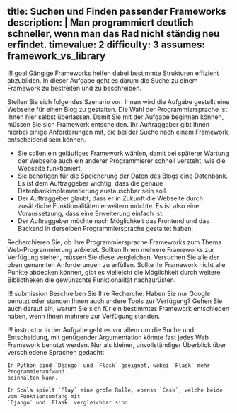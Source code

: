 title: Suchen und Finden passender Frameworks
description: |
  Man programmiert deutlich schneller, wenn man das Rad nicht ständig neu erfindet. 
timevalue: 2
difficulty: 3
assumes: framework_vs_library
---
!!! goal
    Gängige Frameworks helfen dabei bestimmte Strukturen effizient abzubilden.
    In dieser Aufgabe geht es darum die Suche zu einem Framework zu bestreiten und zu beschreiben.

Stellen Sie sich folgendes Szenario vor: Ihnen wird die Aufgabe gestellt eine Webseite für einen 
Blog zu gestalten.
Die Wahl der Programmiersprache ist Ihnen hier selbst überlassen.
Damit Sie mit der Aufgabe beginnen können, müssen Sie sich Framework entscheiden.
Ihr Auftraggeber gibt Ihnen hierbei einige Anforderungen mit, die bei der Suche nach einem 
Framework entscheidend sein können.

- Sie sollen ein geläufiges Framework wählen, damit bei späterer Wartung der Webseite auch ein 
  anderer Programmierer schnell versteht, wie die Webseite funktioniert.
- Sie benötigen für die Speicherung der Daten des Blogs eine Datenbank. 
  Es ist dem Auftraggeber wichtig, dass die genaue Datenbankimplementierung austauschbar sein soll.
- Der Auftraggeber glaubt, dass er in Zukunft die Webseite durch zusätzliche Funktionalitäten 
  erweitern möchte. 
  Es ist also eine Voraussetzung, dass eine Erweiterung einfach ist.
- Der Auftraggeber möchte nach Möglichkeit das Frontend und das Backend in derselben 
  Programmiersprache gestaltet haben.

Recherchieren Sie, ob Ihre Programmiersprache Frameworks zum Thema Web-Programmierung anbietet.
Sollten Ihnen mehrere Frameworks zur Verfügung stehen, müssen Sie diese vergleichen.
Versuchen Sie alle der oben genannten Anforderungen zu erfüllen.
Sollte Ihr Framework nicht alle Punkte abdecken können, gibt es vielleicht die Möglichkeit durch 
weitere Bibliotheken die gewünschte Funktionalität nachzurüsten. 

!!! submission 
    Beschreiben Sie Ihre Recherche: Haben Sie nur Google benutzt oder standen Ihnen auch andere 
    Tools zur Verfügung?
    Gehen Sie auch darauf ein, warum Sie sich für ein bestimmtes Framework entschieden haben, 
    wenn Ihnen mehrere zur Verfügung standen.

!!! instructor
    In der Aufgabe geht es vor allem um die Suche und Entscheidung, mit genügender Argumentation 
    könnte fast jedes Web Framework benutzt werden.
    Nur als kleiner, unvollständiger Überblick über verschiedene Sprachen gedacht: 

    In Python sind `Django` und `Flask` geeignet, wobei `Flask` mehr Programmieraufwand 
    beinhalten kann. 

    In Scala spielt `Play` eine große Rolle, ebenso `Cask`, welche beide vom Funktionsumfang mit 
    `Django` und `Flask` vergleichbar sind.
